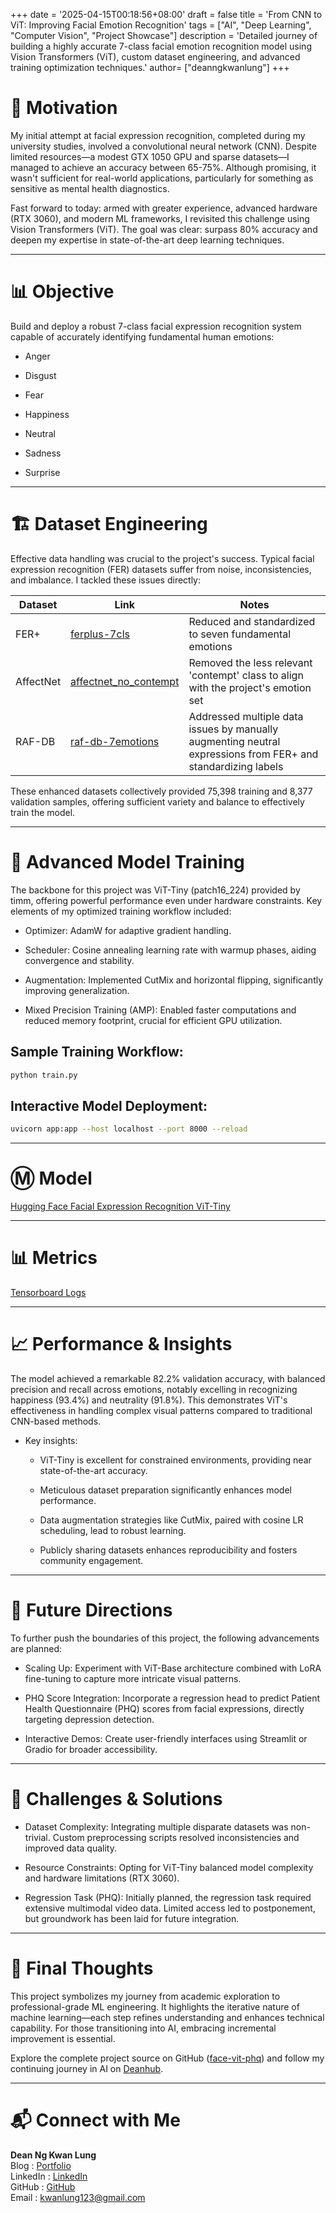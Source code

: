 +++
date = '2025-04-15T00:18:56+08:00'
draft = false
title = 'From CNN to ViT: Improving Facial Emotion Recognition'
tags = ["AI", "Deep Learning", "Computer Vision", "Project Showcase"]
description = 'Detailed journey of building a highly accurate 7-class facial emotion recognition model using Vision Transformers (ViT), custom dataset engineering, and advanced training optimization techniques.'
author= ["deanngkwanlung"]
+++

# 🧠 Motivation
My initial attempt at facial expression recognition, completed during my university studies, involved a convolutional neural network (CNN). Despite limited resources—a modest GTX 1050 GPU and sparse datasets—I managed to achieve an accuracy between 65-75%. Although promising, it wasn't sufficient for real-world applications, particularly for something as sensitive as mental health diagnostics.

Fast forward to today: armed with greater experience, advanced hardware (RTX 3060), and modern ML frameworks, I revisited this challenge using Vision Transformers (ViT). The goal was clear: surpass 80% accuracy and deepen my expertise in state-of-the-art deep learning techniques.

---

# 📊 Objective
Build and deploy a robust 7-class facial expression recognition system capable of accurately identifying fundamental human emotions:

- Anger

- Disgust

- Fear

- Happiness

- Neutral

- Sadness

- Surprise

---

# 🏗️ Dataset Engineering
Effective data handling was crucial to the project's success. Typical facial expression recognition (FER) datasets suffer from noise, inconsistencies, and imbalance. I tackled these issues directly:



| Dataset     | Link                                                                 | Notes                          |
|-------------|----------------------------------------------------------------------|--------------------------------|
| FER+        | [ferplus-7cls](https://huggingface.co/datasets/deanngkl/ferplus-7cls)         | Reduced and standardized to seven fundamental emotions   |
| AffectNet   | [affectnet_no_contempt](https://huggingface.co/datasets/deanngkl/affectnet_no_contempt) | Removed the less relevant 'contempt' class to align with the project's emotion set       |
| RAF-DB      | [raf-db-7emotions](https://huggingface.co/datasets/deanngkl/raf-db-7emotions)      | Addressed multiple data issues by manually augmenting neutral expressions from FER+ and standardizing labels    |

These enhanced datasets collectively provided 75,398 training and 8,377 validation samples, offering sufficient variety and balance to effectively train the model.

---

# 🧪 Advanced Model Training
The backbone for this project was ViT-Tiny (patch16_224) provided by timm, offering powerful performance even under hardware constraints. Key elements of my optimized training workflow included:

- Optimizer: AdamW for adaptive gradient handling.

- Scheduler: Cosine annealing learning rate with warmup phases, aiding convergence and stability.

- Augmentation: Implemented CutMix and horizontal flipping, significantly improving generalization.

- Mixed Precision Training (AMP): Enabled faster computations and reduced memory footprint, crucial for efficient GPU utilization.

## Sample Training Workflow:
```bash
python train.py
```

## Interactive Model Deployment:
```bash
uvicorn app:app --host localhost --port 8000 --reload
```

---

# Ⓜ️ Model
[Hugging Face Facial Expression Recognition ViT-Tiny](https://huggingface.co/deanngkl/vit-tiny-fer)

---

# 📊 Metrics
[Tensorboard Logs](https://huggingface.co/deanngkl/vit-tiny-fer/tensorboard)

---

# 📈 Performance & Insights
The model achieved a remarkable 82.2% validation accuracy, with balanced precision and recall across emotions, notably excelling in recognizing happiness (93.4%) and neutrality (91.8%). This demonstrates ViT's effectiveness in handling complex visual patterns compared to traditional CNN-based methods.

- Key insights:

    - ViT-Tiny is excellent for constrained environments, providing near state-of-the-art accuracy.

    - Meticulous dataset preparation significantly enhances model performance.

    - Data augmentation strategies like CutMix, paired with cosine LR scheduling, lead to robust learning.

    - Publicly sharing datasets enhances reproducibility and fosters community engagement.

---

# 🔮 Future Directions
To further push the boundaries of this project, the following advancements are planned:

- Scaling Up: Experiment with ViT-Base architecture combined with LoRA fine-tuning to capture more intricate visual patterns.

- PHQ Score Integration: Incorporate a regression head to predict Patient Health Questionnaire (PHQ) scores from facial expressions, directly targeting depression detection.

- Interactive Demos: Create user-friendly interfaces using Streamlit or Gradio for broader accessibility.

---

# 🚧 Challenges & Solutions
- Dataset Complexity: Integrating multiple disparate datasets was non-trivial. Custom preprocessing scripts resolved inconsistencies and improved data quality.

- Resource Constraints: Opting for ViT-Tiny balanced model complexity and hardware limitations (RTX 3060).

- Regression Task (PHQ): Initially planned, the regression task required extensive multimodal video data. Limited access led to postponement, but groundwork has been laid for future integration.

---

# 🙌 Final Thoughts
This project symbolizes my journey from academic exploration to professional-grade ML engineering. It highlights the iterative nature of machine learning—each step refines understanding and enhances technical capability. For those transitioning into AI, embracing incremental improvement is essential.  

Explore the complete project source on GitHub ([face-vit-phq](https://github.com/kwanlung/face-vit-phq)) and follow my continuing journey in AI on [Deanhub](https://kwanlung.github.io/).

---

# 📬 Connect with Me
<b>Dean Ng Kwan Lung</b>  
Blog        : [Portfolio](https://kwanlung.github.io/)  
LinkedIn    : [LinkedIn](https://www.linkedin.com/in/deanng00/)  
GitHub      : [GitHub](https://github.com/kwanlung)  
Email       : kwanlung123@gmail.com